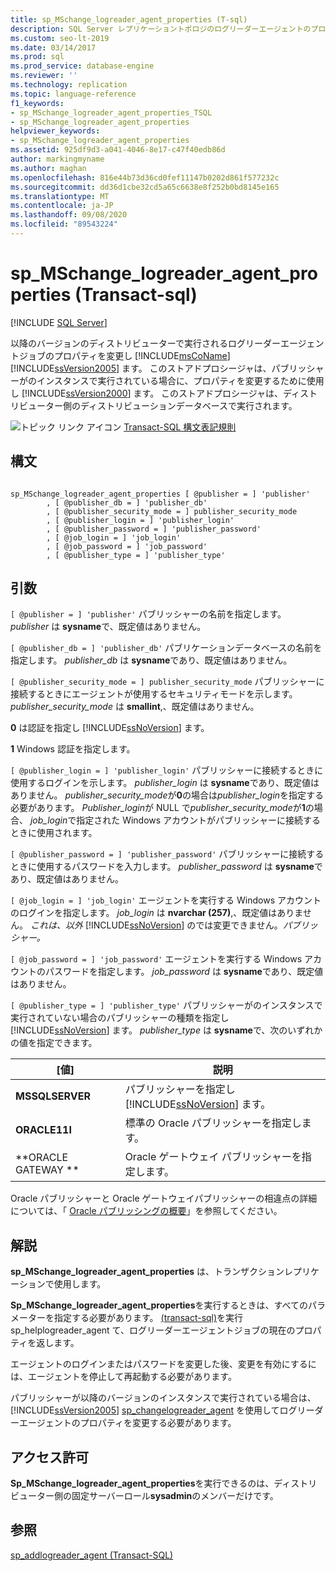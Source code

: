 ```yaml
---
title: sp_MSchange_logreader_agent_properties (T-sql)
description: SQL Server レプリケーショントポロジのログリーダーエージェントのプロパティを変更するために使用される sp_MSchange_logreader_agent_properties ストアドプロシージャについて説明します。
ms.custom: seo-lt-2019
ms.date: 03/14/2017
ms.prod: sql
ms.prod_service: database-engine
ms.reviewer: ''
ms.technology: replication
ms.topic: language-reference
f1_keywords:
- sp_MSchange_logreader_agent_properties_TSQL
- sp_MSchange_logreader_agent_properties
helpviewer_keywords:
- sp_MSchange_logreader_agent_properties
ms.assetid: 925df9d3-a041-4046-8e17-c47f40edb86d
author: markingmyname
ms.author: maghan
ms.openlocfilehash: 816e44b73d36cd0fef11147b0202d861f577232c
ms.sourcegitcommit: dd36d1cbe32cd5a65c6638e8f252b0bd8145e165
ms.translationtype: MT
ms.contentlocale: ja-JP
ms.lasthandoff: 09/08/2020
ms.locfileid: "89543224"
---
```

# <a name="sp_mschange_logreader_agent_properties-transact-sql"></a>sp_MSchange_logreader_agent_properties (Transact-sql)
[!INCLUDE [SQL Server](../../includes/applies-to-version/sqlserver.md)]

  以降のバージョンのディストリビューターで実行されるログリーダーエージェントジョブのプロパティを変更し [!INCLUDE[msCoName](../../includes/msconame-md.md)] [!INCLUDE[ssVersion2005](../../includes/ssversion2005-md.md)] ます。 このストアドプロシージャは、パブリッシャーがのインスタンスで実行されている場合に、プロパティを変更するために使用し [!INCLUDE[ssVersion2000](../../includes/ssversion2000-md.md)] ます。 このストアドプロシージャは、ディストリビューター側のディストリビューションデータベースで実行されます。  
  
 ![トピック リンク アイコン](../../database-engine/configure-windows/media/topic-link.gif "トピック リンク アイコン") [Transact-SQL 構文表記規則](../../t-sql/language-elements/transact-sql-syntax-conventions-transact-sql.md)  
  
## <a name="syntax"></a>構文  
  
```  
  
sp_MSchange_logreader_agent_properties [ @publisher = ] 'publisher'  
        , [ @publisher_db = ] 'publisher_db'  
        , [ @publisher_security_mode = ] publisher_security_mode  
        , [ @publisher_login = ] 'publisher_login'  
        , [ @publisher_password = ] 'publisher_password'   
        , [ @job_login = ] 'job_login'  
        , [ @job_password = ] 'job_password'  
        , [ @publisher_type = ] 'publisher_type'  
```  
  
## <a name="arguments"></a>引数  
`[ @publisher = ] 'publisher'` パブリッシャーの名前を指定します。 *publisher* は **sysname**で、既定値はありません。  
  
`[ @publisher_db = ] 'publisher_db'` パブリケーションデータベースの名前を指定します。 *publisher_db* は **sysname**であり、既定値はありません。  
  
`[ @publisher_security_mode = ] publisher_security_mode` パブリッシャーに接続するときにエージェントが使用するセキュリティモードを示します。 *publisher_security_mode* は **smallint**,、既定値はありません。  
  
 **0** は認証を指定し [!INCLUDE[ssNoVersion](../../includes/ssnoversion-md.md)] ます。  
  
 **1** Windows 認証を指定します。  
  
`[ @publisher_login = ] 'publisher_login'` パブリッシャーに接続するときに使用するログインを示します。 *publisher_login* は **sysname**であり、既定値はありません。 *publisher_security_mode*が**0**の場合は*publisher_login*を指定する必要があります。 *Publisher_login*が NULL で*publisher_security_mode*が**1**の場合、 *job_login*で指定された Windows アカウントがパブリッシャーに接続するときに使用されます。  
  
`[ @publisher_password = ] 'publisher_password'` パブリッシャーに接続するときに使用するパスワードを入力します。 *publisher_password* は **sysname**であり、既定値はありません。  
  
`[ @job_login = ] 'job_login'` エージェントを実行する Windows アカウントのログインを指定します。 *job_login* は **nvarchar (257)**,、既定値はありません。 *これは、以外* [!INCLUDE[ssNoVersion](../../includes/ssnoversion-md.md)] のでは変更できません。*パブリッシャー。*  
  
`[ @job_password = ] 'job_password'` エージェントを実行する Windows アカウントのパスワードを指定します。 *job_password* は **sysname**であり、既定値はありません。  
  
`[ @publisher_type = ] 'publisher_type'` パブリッシャーがのインスタンスで実行されていない場合のパブリッシャーの種類を指定し [!INCLUDE[ssNoVersion](../../includes/ssnoversion-md.md)] ます。 *publisher_type* は **sysname**で、次のいずれかの値を指定できます。  
  
|[値]|説明|  
|-----------|-----------------|  
|**MSSQLSERVER**|パブリッシャーを指定し [!INCLUDE[ssNoVersion](../../includes/ssnoversion-md.md)] ます。|  
|**ORACLE11I**|標準の Oracle パブリッシャーを指定します。|  
|**ORACLE GATEWAY **|Oracle ゲートウェイ パブリッシャーを指定します。|  
  
 Oracle パブリッシャーと Oracle ゲートウェイパブリッシャーの相違点の詳細については、「 [Oracle パブリッシングの概要](../../relational-databases/replication/non-sql/oracle-publishing-overview.md)」を参照してください。  
  
## <a name="remarks"></a>解説  
 **sp_MSchange_logreader_agent_properties** は、トランザクションレプリケーションで使用します。  
  
 **Sp_MSchange_logreader_agent_properties**を実行するときは、すべてのパラメーターを指定する必要があります。 [&#40;transact-sql&#41;](../../relational-databases/system-stored-procedures/sp-helplogreader-agent-transact-sql.md)を実行 sp_helplogreader_agent て、ログリーダーエージェントジョブの現在のプロパティを返します。  
  
 エージェントのログインまたはパスワードを変更した後、変更を有効にするには、エージェントを停止して再起動する必要があります。  
  
 パブリッシャーが以降のバージョンのインスタンスで実行されている場合は、 [!INCLUDE[ssVersion2005](../../includes/ssversion2005-md.md)] [sp_changelogreader_agent](../../relational-databases/system-stored-procedures/sp-changelogreader-agent-transact-sql.md) を使用してログリーダーエージェントのプロパティを変更する必要があります。  
  
## <a name="permissions"></a>アクセス許可  
 **Sp_MSchange_logreader_agent_properties**を実行できるのは、ディストリビューター側の固定サーバーロール**sysadmin**のメンバーだけです。  
  
## <a name="see-also"></a>参照  
 [sp_addlogreader_agent &#40;Transact-SQL&#41;](../../relational-databases/system-stored-procedures/sp-addlogreader-agent-transact-sql.md)  
  
  
